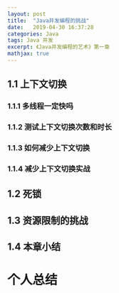 ```yaml
---
layout: post
title:  "Java并发编程的挑战"
date:   2019-04-30 16:37:28
categories: Java
tags: Java 并发
excerpt: 《Java并发编程的艺术》第一章
mathjax: true
---
```


## 1.1 上下文切换

### 1.1.1 多线程一定快吗

### 1.1.2 测试上下文切换次数和时长

### 1.1.3 如何减少上下文切换

### 1.1.4 减少上下文切换实战

## 1.2 死锁

## 1.3 资源限制的挑战

## 1.4 本章小结

# 个人总结


